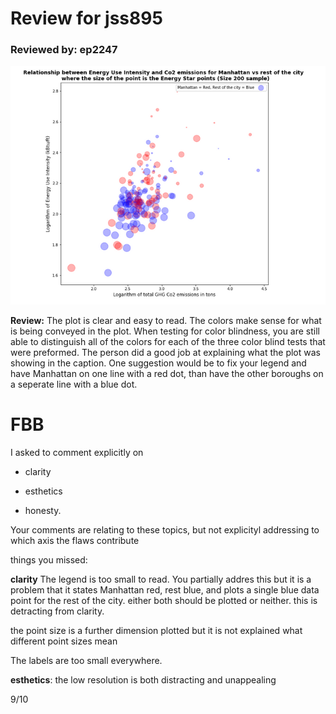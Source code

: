 #  Review for jss895
### Reviewed by: ep2247

![image](plot_jss895.png)




**Review:**
    The plot is clear and easy to read.  The colors make sense for what is being conveyed in the plot.  When testing for color blindness, you are still able to distinguish all of the colors for each of the three color blind tests that were preformed.  The person did a good job at explaining what the plot was showing in the caption.  One suggestion would be to fix your legend and have Manhattan on one line with a red dot, than have the other boroughs on a seperate line with a blue dot.


# FBB 

I asked to comment explicitly on 

- clarity

- esthetics

- honesty.

Your comments are relating to these topics, but not explicityl addressing to which axis the flaws contribute

things you missed:

**clarity** The legend is too small to read. You partially addres this but it is a problem that it states Manhattan red, rest blue, and plots a single blue data point for the rest of the city. either both should be plotted or neither. this is detracting from clarity.

the point size is a further dimension plotted but it is not explained what different point sizes mean

The labels are too small everywhere.

**esthetics**: the low resolution is both distracting and unappealing

9/10
